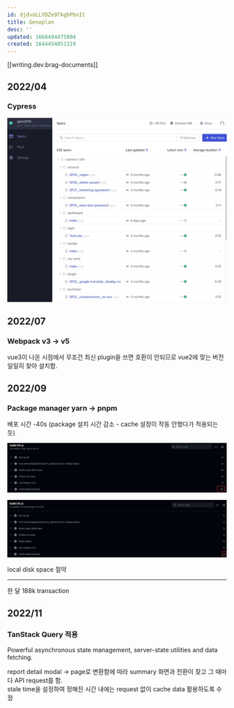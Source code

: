 ```yaml
---
id: djdvoLLYDZe9TkgbPbnIt
title: Genoplan
desc: ''
updated: 1668494475804
created: 1644454051319
---
```


[[writing.dev.brag-documents]]

## 2022/04

### Cypress

![cypress dashboard](assets/images/genoplan/cypress.webp)

## 2022/07

### Webpack v3 → v5

vue3이 나온 시점에서 무조건 최신 plugin을 쓰면 호환이 안되므로 vue2에 맞는 버전 일일히 찾아 설치함.

## 2022/09

### Package manager yarn → pnpm

배포 시간 -40s (package 설치 시간 감소 - cache 설정이 작동 안했다가 적용되는 듯)

![github actions - yarn](assets/images/genoplan/yarn.webp)

![github actions - yarn](assets/images/genoplan/pnpm.webp)

local disk space 절약

---

한 달 188k transaction

## 2022/11

### TanStack Query 적용

Powerful asynchronous state management, server-state utilities and data fetching.

report detail modal → page로 변환함에 따라 summary 화면과 전환이 잦고 그 때마다 API request를 함.  
stale time을 설정하여 정해진 시간 내에는 request 없이 cache data 활용하도록 수정
